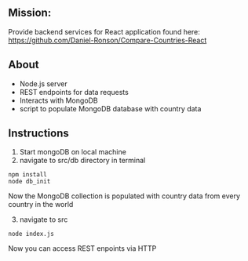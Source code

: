 ## Mission:
Provide backend services for React application found here: https://github.com/Daniel-Ronson/Compare-Countries-React

## About
- Node.js server
- REST endpoints for data requests 
- Interacts with MongoDB
- script to populate MongoDB database with country data

## Instructions
1. Start mongoDB on local machine
2. navigate to src/db directory in terminal
```
npm install
node db_init
```
Now the MongoDB collection is populated with country data from every country in the world

3. navigate to src
```
node index.js
```
Now you can access REST enpoints via HTTP 


